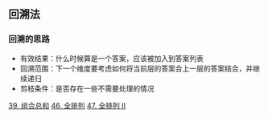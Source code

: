 ## 回溯法

### 回溯的思路
+ 有效结果：什么时候算是一个答案，应该被加入到答案列表
+ 回溯范围：下一个维度要考虑如何将当前层的答案合上一层的答案结合，并继续递归
+ 剪枝条件：是否存在一些不需要处理的情况

[39. 组合总和](https://leetcode-cn.com/problems/combination-sum/)
[46. 全排列](https://leetcode-cn.com/problems/permutations/)
[47. 全排列 II](https://leetcode-cn.com/problems/permutations-ii/)
